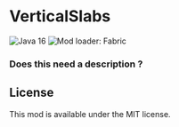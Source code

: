 # VerticalSlabs
![Java 16](https://img.shields.io/badge/language-Java%2016-9B599A.svg?style=flat-square)![Mod loader: Fabric](https://img.shields.io/badge/modloader-fabric-blue?style=flat-square)
### Does this need a description ?

## License
This mod is available under the MIT license.